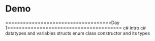 # Demo


====================================Day 1=======================================
c# intro
c# datatypes and variables
structs
enum
class
constructor and its types
